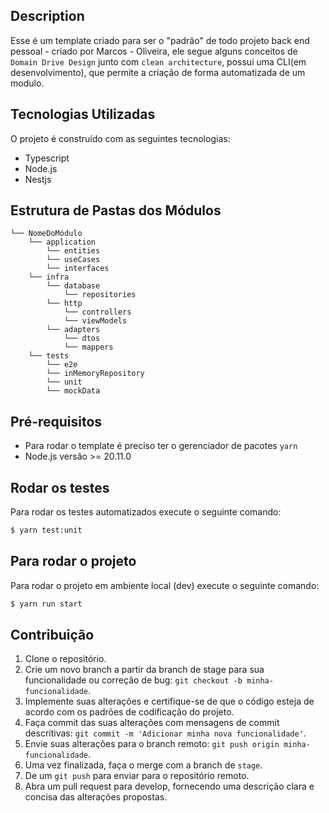 ## Description

Esse é um template criado para ser o "padrão" de todo projeto back end pessoal - criado por Marcos - Oliveira, ele segue alguns conceitos de `Domain Drive Design` junto com `clean architecture`, possui uma CLI(em desenvolvimento), que permite a criação de forma automatizada de um modulo.

## Tecnologias Utilizadas

O projeto é construído com as seguintes tecnologias:

- Typescript
- Node.js
- Nestjs

## Estrutura de Pastas dos Módulos

```
└── NomeDoMódulo
    └── application
        └── entities
        └── useCases
        └── interfaces
    └── infra
        └── database
            └── repositories
        └── http
            └── controllers
            └── viewModels
        └── adapters
            └── dtos
            └── mappers
    └── tests
        └── e2e
        └── inMemoryRepository
        └── unit
        └── mockData
```

## Pré-requisitos

- Para rodar o template é preciso ter o gerenciador de pacotes `yarn`
- Node.js versão >= 20.11.0

## Rodar os testes

Para rodar os testes automatizados execute o seguinte comando:

```bash
$ yarn test:unit
```

## Para rodar o projeto

Para rodar o projeto em ambiente local (dev) execute o seguinte comando:

```bash
$ yarn run start
```

## Contribuição

1. Clone o repositório.
2. Crie um novo branch a partir da branch de stage para sua funcionalidade ou correção de bug: `git checkout -b minha-funcionalidade`.
3. Implemente suas alterações e certifique-se de que o código esteja de acordo com os padrões de codificação do projeto.
4. Faça commit das suas alterações com mensagens de commit descritivas: `git commit -m 'Adicionar minha nova funcionalidade'`.
5. Envie suas alterações para o branch remoto: `git push origin minha-funcionalidade`.
6. Uma vez finalizada, faça o merge com a branch de `stage`.
7. De um `git push` para enviar para o repositório remoto.
8. Abra um pull request para develop, fornecendo uma descrição clara e concisa das alterações propostas.
